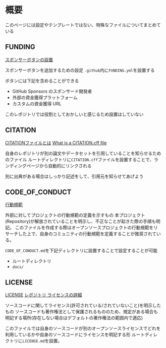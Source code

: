 # 概要

このページには設定やテンプレートではない、特殊なファイルについてまとめている

## FUNDING

[スポンサーボタンの設置](https://docs.github.com/ja/repositories/managing-your-repositorys-settings-and-features/customizing-your-repository/displaying-a-sponsor-button-in-your-repository)

スポンサーボタンを追加するための設定
`.github`内に`FUNDING.yml`を設置する

ボタンには下記を含めることができる

* GitHub Sponsors のスポンサード開発者
* 外部の資金獲得プラットフォーム
* カスタムの資金獲得 URL

このレポジトリでは役割としておかしいと感じるため設置はしていない

## CITATION

[CITATIONファイルとは](https://docs.github.com/ja/repositories/managing-your-repositorys-settings-and-features/customizing-your-repository/about-citation-files)
[What is a CITATION.cff file](https://citation-file-format.github.io/)

自身のレポジトリが別の論文やデータセットを引用していることを知らせるためのファイル
ルートディレクトリに`CITATION.cff`ファイルを設置することで、ランディングページから自動的にリンクされる

別に出典がある場合はしっかり記述をして、引用元を知らせてあげよう

## CODE_OF_CONDUCT

[行動規範](https://docs.github.com/ja/communities/setting-up-your-project-for-healthy-contributions/adding-a-code-of-conduct-to-your-project)

外部に対してプロジェクトの行動規範の定義を示すもの
本プロジェクト(Repository)が解放されていることを明示し、不正なことが起きた際の手順も明記。
このファイルを作成する際はオープンソースプロジェクトの行動規範をリサーチした上で、自身のコミュニティの行動規範を定義することが推奨されている。

`CODE_OF_CONDUCT.md`を下記ディレクトリに設置することで設定することが可能

* ルートディレクトリ
* `docs/`

## LICENSE

[LICENSE](https://docs.github.com/ja/communities/setting-up-your-project-for-healthy-contributions/adding-a-license-to-a-repository)
[レポジトリ ライセンスの詳細](https://docs.github.com/ja/repositories/managing-your-repositorys-settings-and-features/customizing-your-repository/licensing-a-repository)

ソースコードに関してライセンス(許可されている/されていないこと)を明示したもの
ソースコードも著作権法として保護されるもののため、規定がある場合も明記する場所(存在しない場合はデフォルトの著作権法の範囲内で適応)

このファイルでは自身のソースコードが別のオープンソースライセンスでどれを利用しているかや自身のソースコードにライセンスを明記する形
ルートディレクトリに`LICENSE.md`を設置。
